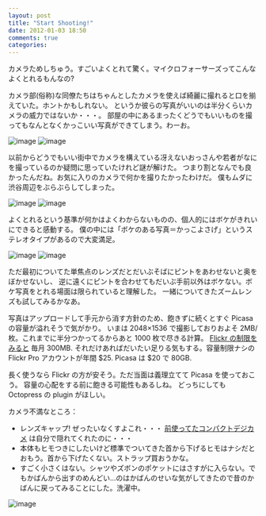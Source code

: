 ```yaml
---
layout: post
title: "Start Shooting!"
date: 2012-01-03 18:50
comments: true
categories: 
---
```


カメラためしちゅう。すごいよくとれて驚く。マイクロフォーサーズってこんなよくとれるもんなの?

カメラ部(俗称)な同僚たちはちゃんとしたカメラを使えば綺麗に撮れると口を揃えていた。ホントかもしれない。
というか彼らの写真がいいのは半分くらいカメラの威力ではないか・・・。
部屋の中にあるまったくどうでもいいものを撮ってもなんとなくかっこいい写真ができてしまう。わーお。

![image](https://lh6.googleusercontent.com/-W86Voq_EW-o/TwGqMyzF4mI/AAAAAAAACeg/0wT9R0kwnqw/s400/P1000010.JPG)
![image](https://lh6.googleusercontent.com/-hceB9TPQnOI/TwGqjEBo16I/AAAAAAAACiQ/ynskVdhkR0A/s400/P1000051.JPG)

以前からどうでもいい街中でカメラを構えている冴えないおっさんや若者がなにを撮っているのか疑問に思っていたけれど謎が解けた。
つまり割となんでも良かったんだね。お気に入りのカメラで何かを撮りたかったわけだ。
僕もムダに渋谷周辺をぶらぶらしてしまった。

![image](https://lh5.googleusercontent.com/-BKBZPphLhUE/TwLNWkZ0WbI/AAAAAAAACmc/bj2nedsQ7xE/s400/P1000152.JPG)
![image](https://lh3.googleusercontent.com/-qwbn7jokqbI/TwLNQe7zuWI/AAAAAAAAClc/VKahQywx02M/s400/P1000128.JPG)

よくとれるという基準が何かはよくわからないものの、個人的にはボケがきれいにできると感動する。
僕の中には「ボケのある写真＝かっこよさげ」というステレオタイプがあるので大変満足。

![image](https://lh4.googleusercontent.com/-I7gr5Bmu9go/TwGqOjtQ75I/AAAAAAAACe0/LgeZ0y4FiDM/s400/P1000012.JPG)
![image](https://lh4.googleusercontent.com/-BasvfFUuE1M/TwLNEnOzm7I/AAAAAAAACjo/7zszCkvItu8/s400/P1000096.JPG)

ただ最初についてた単焦点のレンズだとだいぶそばにピントをあわせないと奥をぼかせないし、
逆に遠くにピントを合わせてもだいぶ手前以外はボケない。ボケ写真をとれる場面は限られていると理解した。
一緒についてきたズームレンズも試してみるかなあ。

写真はアップロードして手元から消す方針のため、飽きずに続くとすぐ Picasa の容量が溢れそうで気がかり。 
いまは 2048×1536 で撮影しておりおよそ 2MB/枚。これまでに半分つかってるからあと 1000 枚で尽きる計算。 
[Flickr の制限をみると](http://www.flickr.com/help/limits) 毎月 300MB. 
それだけあればだいたい足りる気もする。容量制限ナシの Flickr Pro アカウントが年間 $25. Picasa は $20 で 80GB. 

長く使うなら Flickr の方が安そう。ただ当面は義理立てて Picasa を使っておこう。 
容量の心配をする前に飽きる可能性もあるしね。 どっちにしても Octopress の plugin がほしい。

カメラ不満なところ：

 * レンズキャップ! ぜったいなくすよこれ・・・ [前使ってたコンパクトデジカメ](http://www.amazon.co.jp/dp/B002KKBUZW) は自分で隠れてくれたのに・・・
 * 本体もヒモつきにしたいけど標準でついてきた首から下げるヒモはナシだとおもう。首から下げたくない。ストラップ買おうかな。
 * すごく小さくはない。シャツやズボンのポケットにはさすがに入らない。でもかばんから出すのめんどい...のはかばんのせいな気がしてきたので昔のかばんに戻ってみることにした。洗濯中。

![image](https://lh5.googleusercontent.com/-5DXzR7u5V50/TwLNEiSII4I/AAAAAAAACjs/Vrw4OOhIfg0/s400/P1000098.JPG)